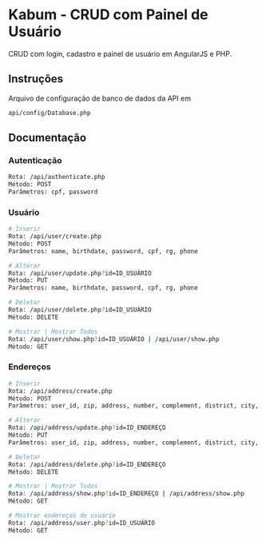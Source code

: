 # Kabum - CRUD com Painel de Usuário

CRUD com login, cadastro e painel de usuário em AngularJS e PHP.

## Instruções

Arquivo de configuração de banco de dados da API em
```bash
api/config/Database.php
```

## Documentação

### Autenticação

```bash
Rota: /api/authenticate.php
Método: POST
Parâmetros: cpf, password
```

### Usuário

```bash
# Inserir
Rota: /api/user/create.php
Método: POST
Parâmetros: name, birthdate, password, cpf, rg, phone
```

```bash
# Alterar
Rota: /api/user/update.php?id=ID_USUÁRIO
Método: PUT
Parâmetros: name, birthdate, password, cpf, rg, phone
```

```bash
# Deletar
Rota: /api/user/delete.php?id=ID_USUÁRIO
Método: DELETE
```

```bash
# Mostrar | Mostrar Todos
Rota: /api/user/show.php?id=ID_USUÁRIO | /api/user/show.php
Método: GET
```

### Endereços

```bash
# Inserir
Rota: /api/address/create.php
Método: POST
Parâmetros: user_id, zip, address, number, complement, district, city, state
```

```bash
# Alterar
Rota: /api/address/update.php?id=ID_ENDEREÇO
Método: PUT
Parâmetros: user_id, zip, address, number, complement, district, city, state
```

```bash
# Deletar
Rota: /api/address/delete.php?id=ID_ENDEREÇO
Método: DELETE
```

```bash
# Mostrar | Mostrar Todos
Rota: /api/address/show.php?id=ID_ENDEREÇO | /api/address/show.php
Método: GET
```

```bash
# Mostrar endereços de usuário
Rota: /api/address/user.php?id=ID_USUÁRIO
Método: GET
```
